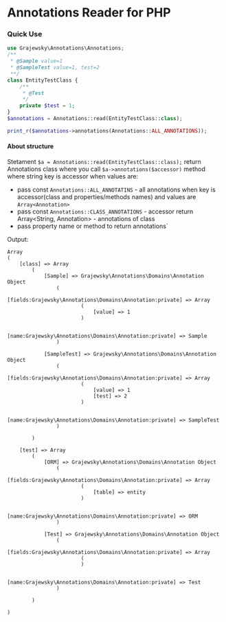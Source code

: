 # Annotations Reader for PHP

### Quick Use

```php
use Grajewsky\Annotations\Annotations;
/**
 * @Sample value=1
 * @SampleTest value=1, test=2
 **/
class EntityTestClass {
    /**
     * @Test
     */
    private $test = 1;
}
$annotations = Annotations::read(EntityTestClass::class);

print_r($annotations->annotations(Annotations::ALL_ANNOTATIONS));
```

#### About structure

Stetament `$a = Annotations::read(EntityTestClass::class);` return Annotations class where you call `$a->annotations($accessor)` method  where string key is accessor when values  are:
- pass const `Annotations::ALL_ANNOTATINS` - all annotations when key is accessor(class and properties/methods names) and values are `Array<Annotation>`
- pass const `Annotations::CLASS_ANNOTATIONS` - accessor return Array<String, Annotation> - annotations of class
- pass property name or method to return annotations`

Output:
```
Array
(
    [class] => Array
        (
            [Sample] => Grajewsky\Annotations\Domains\Annotation Object
                (
                    [fields:Grajewsky\Annotations\Domains\Annotation:private] => Array
                        (
                            [value] => 1
                        )

                    [name:Grajewsky\Annotations\Domains\Annotation:private] => Sample
                )

            [SampleTest] => Grajewsky\Annotations\Domains\Annotation Object
                (
                    [fields:Grajewsky\Annotations\Domains\Annotation:private] => Array
                        (
                            [value] => 1
                            [test] => 2
                        )

                    [name:Grajewsky\Annotations\Domains\Annotation:private] => SampleTest
                )

        )

    [test] => Array
        (
            [ORM] => Grajewsky\Annotations\Domains\Annotation Object
                (
                    [fields:Grajewsky\Annotations\Domains\Annotation:private] => Array
                        (
                            [table] => entity
                        )

                    [name:Grajewsky\Annotations\Domains\Annotation:private] => ORM
                )

            [Test] => Grajewsky\Annotations\Domains\Annotation Object
                (
                    [fields:Grajewsky\Annotations\Domains\Annotation:private] => Array
                        (
                        )

                    [name:Grajewsky\Annotations\Domains\Annotation:private] => Test
                )

        )

)
```


